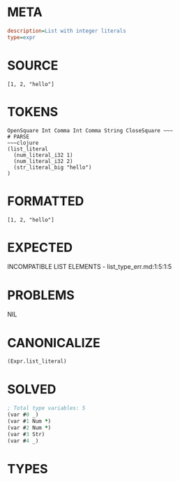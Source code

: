 # META
~~~ini
description=List with integer literals
type=expr
~~~
# SOURCE
~~~roc
[1, 2, "hello"]
~~~
# TOKENS
~~~text
OpenSquare Int Comma Int Comma String CloseSquare ~~~
# PARSE
~~~clojure
(list_literal
  (num_literal_i32 1)
  (num_literal_i32 2)
  (str_literal_big "hello")
)
~~~
# FORMATTED
~~~roc
[1, 2, "hello"]
~~~
# EXPECTED
INCOMPATIBLE LIST ELEMENTS - list_type_err.md:1:5:1:5
# PROBLEMS
NIL
# CANONICALIZE
~~~clojure
(Expr.list_literal)
~~~
# SOLVED
~~~clojure
; Total type variables: 5
(var #0 _)
(var #1 Num *)
(var #2 Num *)
(var #3 Str)
(var #4 _)
~~~
# TYPES
~~~roc
~~~
